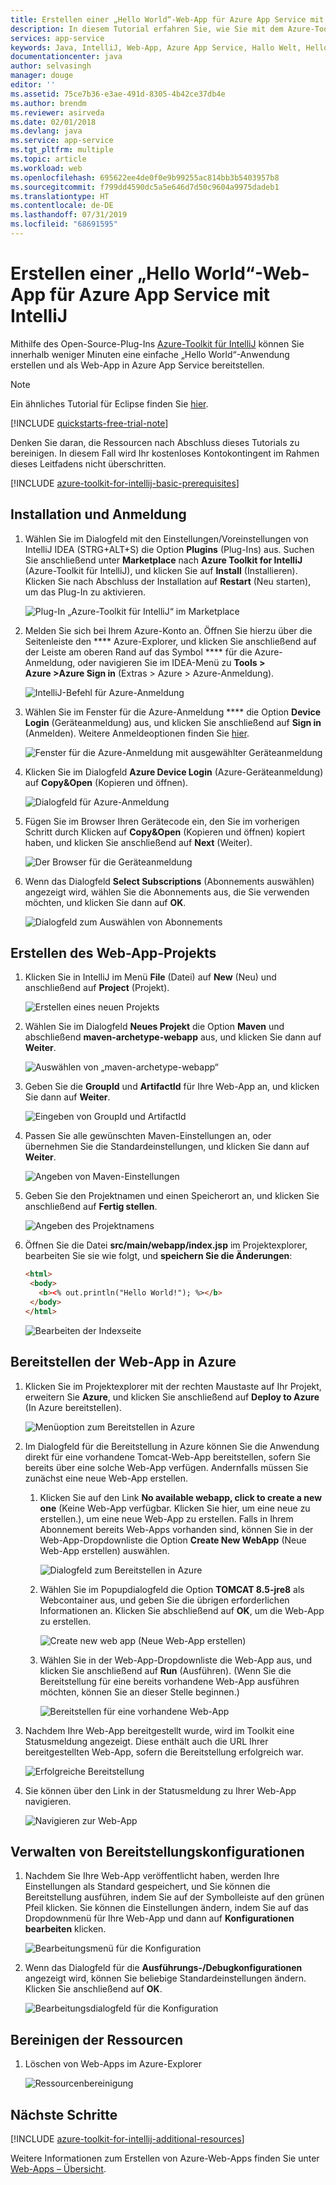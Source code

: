 ```yaml
---
title: Erstellen einer „Hello World“-Web-App für Azure App Service mit IntelliJ
description: In diesem Tutorial erfahren Sie, wie Sie mit dem Azure-Toolkit für IntelliJ eine „Hello World“-Web-App für Azure erstellen.
services: app-service
keywords: Java, IntelliJ, Web-App, Azure App Service, Hallo Welt, Hello World, Schnellstart
documentationcenter: java
author: selvasingh
manager: douge
editor: ''
ms.assetid: 75ce7b36-e3ae-491d-8305-4b42ce37db4e
ms.author: brendm
ms.reviewer: asirveda
ms.date: 02/01/2018
ms.devlang: java
ms.service: app-service
ms.tgt_pltfrm: multiple
ms.topic: article
ms.workload: web
ms.openlocfilehash: 695622ee4de0f0e9b99255ac814bb3b5403957b8
ms.sourcegitcommit: f799dd4590dc5a5e646d7d50c9604a9975dadeb1
ms.translationtype: HT
ms.contentlocale: de-DE
ms.lasthandoff: 07/31/2019
ms.locfileid: "68691595"
---
```

# <a name="create-a-hello-world-web-app-for-azure-app-service-using-intellij"></a>Erstellen einer „Hello World“-Web-App für Azure App Service mit IntelliJ

Mithilfe des Open-Source-Plug-Ins [Azure-Toolkit für IntelliJ](https://plugins.jetbrains.com/plugin/8053) können Sie innerhalb weniger Minuten eine einfache „Hello World“-Anwendung erstellen und als Web-App in Azure App Service bereitstellen.

> [!NOTE]
>
> Ein ähnliches Tutorial für Eclipse finden Sie [hier][eclipse-hello-world].
>
>[!INCLUDE [quickstarts-free-trial-note](../includes/quickstarts-free-trial-note.md)]
>
> Denken Sie daran, die Ressourcen nach Abschluss dieses Tutorials zu bereinigen. In diesem Fall wird Ihr kostenloses Kontokontingent im Rahmen dieses Leitfadens nicht überschritten.
>

[!INCLUDE [azure-toolkit-for-intellij-basic-prerequisites](../includes/azure-toolkit-for-intellij-basic-prerequisites.md)]

## <a name="installation-and-sign-in"></a>Installation und Anmeldung

1. Wählen Sie im Dialogfeld mit den Einstellungen/Voreinstellungen von IntelliJ IDEA (STRG+ALT+S) die Option **Plugins** (Plug-Ins) aus. Suchen Sie anschließend unter **Marketplace** nach **Azure Toolkit for IntelliJ** (Azure-Toolkit für IntelliJ), und klicken Sie auf **Install** (Installieren). Klicken Sie nach Abschluss der Installation auf **Restart** (Neu starten), um das Plug-In zu aktivieren. 

   ![Plug-In „Azure-Toolkit für IntelliJ“ im Marketplace][marketplace]

2. Melden Sie sich bei Ihrem Azure-Konto an. Öffnen Sie hierzu über die Seitenleiste den **** Azure-Explorer, und klicken Sie anschließend auf der Leiste am oberen Rand auf das Symbol **** für die Azure-Anmeldung, oder navigieren Sie im IDEA-Menü zu **Tools > Azure >Azure Sign in** (Extras > Azure > Azure-Anmeldung).

   ![IntelliJ-Befehl für Azure-Anmeldung][I01]

3. Wählen Sie im Fenster für die Azure-Anmeldung **** die Option **Device Login** (Geräteanmeldung) aus, und klicken Sie anschließend auf **Sign in** (Anmelden). Weitere Anmeldeoptionen finden Sie [hier](azure-toolkit-for-intellij-sign-in-instructions.md).

   ![Fenster für die Azure-Anmeldung mit ausgewählter Geräteanmeldung][I02]

4. Klicken Sie im Dialogfeld **Azure Device Login** (Azure-Geräteanmeldung) auf **Copy&Open** (Kopieren und öffnen).

   ![Dialogfeld für Azure-Anmeldung][I03]

5. Fügen Sie im Browser Ihren Gerätecode ein, den Sie im vorherigen Schritt durch Klicken auf **Copy&Open** (Kopieren und öffnen) kopiert haben, und klicken Sie anschließend auf **Next** (Weiter).

   ![Der Browser für die Geräteanmeldung][I04]

6. Wenn das Dialogfeld **Select Subscriptions** (Abonnements auswählen) angezeigt wird, wählen Sie die Abonnements aus, die Sie verwenden möchten, und klicken Sie dann auf **OK**.

   ![Dialogfeld zum Auswählen von Abonnements][I05]

## <a name="creating-web-app-project"></a>Erstellen des Web-App-Projekts

1. Klicken Sie in IntelliJ im Menü **File** (Datei) auf **New** (Neu) und anschließend auf **Project** (Projekt).

   ![Erstellen eines neuen Projekts][file-new-project]

2. Wählen Sie im Dialogfeld **Neues Projekt** die Option **Maven** und abschließend **maven-archetype-webapp** aus, und klicken Sie dann auf **Weiter**.

   ![Auswählen von „maven-archetype-webapp“][maven-archetype-webapp]

3. Geben Sie die **GroupId** und **ArtifactId** für Ihre Web-App an, und klicken Sie dann auf **Weiter**.

   ![Eingeben von GroupId und ArtifactId][groupid-and-artifactid]

4. Passen Sie alle gewünschten Maven-Einstellungen an, oder übernehmen Sie die Standardeinstellungen, und klicken Sie dann auf **Weiter**.

   ![Angeben von Maven-Einstellungen][maven-options]

5. Geben Sie den Projektnamen und einen Speicherort an, und klicken Sie anschließend auf **Fertig stellen**.

   ![Angeben des Projektnamens][project-name]

6. Öffnen Sie die Datei **src/main/webapp/index.jsp** im Projektexplorer, bearbeiten Sie sie wie folgt, und **speichern Sie die Änderungen**:

   ```html
   <html>
    <body>
      <b><% out.println("Hello World!"); %></b>
    </body>
   </html>
   ```

   ![Bearbeiten der Indexseite][edit-index-page]

## <a name="deploying-web-app-to-azure"></a>Bereitstellen der Web-App in Azure

1. Klicken Sie im Projektexplorer mit der rechten Maustaste auf Ihr Projekt, erweitern Sie **Azure**, und klicken Sie anschließend auf **Deploy to Azure** (In Azure bereitstellen).

   ![Menüoption zum Bereitstellen in Azure][deploy-to-azure-menu]

1. Im Dialogfeld für die Bereitstellung in Azure können Sie die Anwendung direkt für eine vorhandene Tomcat-Web-App bereitstellen, sofern Sie bereits über eine solche Web-App verfügen. Andernfalls müssen Sie zunächst eine neue Web-App erstellen.
   1. Klicken Sie auf den Link **No available webapp, click to create a new one** (Keine Web-App verfügbar. Klicken Sie hier, um eine neue zu erstellen.), um eine neue Web-App zu erstellen. Falls in Ihrem Abonnement bereits Web-Apps vorhanden sind, können Sie in der Web-App-Dropdownliste die Option **Create New WebApp** (Neue Web-App erstellen) auswählen.

      ![Dialogfeld zum Bereitstellen in Azure][deploy-to-azure-dialog]

   1. Wählen Sie im Popupdialogfeld die Option **TOMCAT 8.5-jre8** als Webcontainer aus, und geben Sie die übrigen erforderlichen Informationen an. Klicken Sie abschließend auf **OK**, um die Web-App zu erstellen.

      ![Create new web app (Neue Web-App erstellen)][create-new-web-app-dialog]

   1. Wählen Sie in der Web-App-Dropdownliste die Web-App aus, und klicken Sie anschließend auf **Run** (Ausführen). (Wenn Sie die Bereitstellung für eine bereits vorhandene Web-App ausführen möchten, können Sie an dieser Stelle beginnen.)

      ![Bereitstellen für eine vorhandene Web-App][deploy-to-existing-webapp]

1. Nachdem Ihre Web-App bereitgestellt wurde, wird im Toolkit eine Statusmeldung angezeigt. Diese enthält auch die URL Ihrer bereitgestellten Web-App, sofern die Bereitstellung erfolgreich war.

   ![Erfolgreiche Bereitstellung][successfully-deployed]

1. Sie können über den Link in der Statusmeldung zu Ihrer Web-App navigieren.

   ![Navigieren zur Web-App][browse-web-app]

## <a name="managing-deploy-configurations"></a>Verwalten von Bereitstellungskonfigurationen

1. Nachdem Sie Ihre Web-App veröffentlicht haben, werden Ihre Einstellungen als Standard gespeichert, und Sie können die Bereitstellung ausführen, indem Sie auf der Symbolleiste auf den grünen Pfeil klicken. Sie können die Einstellungen ändern, indem Sie auf das Dropdownmenü für Ihre Web-App und dann auf **Konfigurationen bearbeiten** klicken.

   ![Bearbeitungsmenü für die Konfiguration][edit-configuration-menu]

1. Wenn das Dialogfeld für die **Ausführungs-/Debugkonfigurationen** angezeigt wird, können Sie beliebige Standardeinstellungen ändern. Klicken Sie anschließend auf **OK**.

   ![Bearbeitungsdialogfeld für die Konfiguration][edit-configuration-dialog]

## <a name="cleaning-up-resources"></a>Bereinigen der Ressourcen

1. Löschen von Web-Apps im Azure-Explorer

     ![Ressourcenbereinigung][clean-resources]

## <a name="next-steps"></a>Nächste Schritte

[!INCLUDE [azure-toolkit-for-intellij-additional-resources](../includes/azure-toolkit-for-intellij-additional-resources.md)]

Weitere Informationen zum Erstellen von Azure-Web-Apps finden Sie unter [Web-Apps – Übersicht].

<!-- URL List -->

[Azure Toolkit for IntelliJ]: azure-toolkit-for-intellij.md
[Azure Toolkit for Eclipse]: ../eclipse/azure-toolkit-for-eclipse.md
[eclipse-hello-world]: ../eclipse/azure-toolkit-for-eclipse-create-hello-world-web-app.md
[Web-Apps – Übersicht]: /azure/app-service/app-service-web-overview
[Apache Tomcat]: http://tomcat.apache.org/
[Jetty]: http://www.eclipse.org/jetty/
[Legacy Version]: azure-toolkit-for-intellij-create-hello-world-web-app-legacy-version.md
[intelliJ-sign-in-instructions]: azure-toolkit-for-intellij-sign-in-instructions.md

<!-- IMG List -->
[marketplace]:./media/azure-toolkit-for-intellij-create-hello-world-web-app/marketplace.png
[file-new-project]: ./media/azure-toolkit-for-intellij-create-hello-world-web-app/file-new-project.png
[maven-archetype-webapp]: ./media/azure-toolkit-for-intellij-create-hello-world-web-app/maven-archetype-webapp.png
[groupid-and-artifactid]: ./media/azure-toolkit-for-intellij-create-hello-world-web-app/groupid-and-artifactid.png
[maven-options]: ./media/azure-toolkit-for-intellij-create-hello-world-web-app/maven-options.png
[project-name]: ./media/azure-toolkit-for-intellij-create-hello-world-web-app/project-name.png
[open-index-page]: ./media/azure-toolkit-for-intellij-create-hello-world-web-app/open-index-page.png
[edit-index-page]: ./media/azure-toolkit-for-intellij-create-hello-world-web-app/edit-index-page.png
[deploy-to-azure-menu]: ./media/azure-toolkit-for-intellij-create-hello-world-web-app/run-on-web-app-menu.png
[deploy-to-azure-dialog]: ./media/azure-toolkit-for-intellij-create-hello-world-web-app/run-on-web-app-dialog.png
[deploy-to-existing-webapp]: ./media/azure-toolkit-for-intellij-create-hello-world-web-app/deploy-to-existing-webapp.png
[create-new-web-app-dialog]: ./media/azure-toolkit-for-intellij-create-hello-world-web-app/create-new-web-app-dialog.png
[successfully-deployed]: ./media/azure-toolkit-for-intellij-create-hello-world-web-app/successfully-deployed.png
[browse-web-app]: ./media/azure-toolkit-for-intellij-create-hello-world-web-app/browse-web-app.png
[edit-configuration-menu]: ./media/azure-toolkit-for-intellij-create-hello-world-web-app/edit-configuration-menu.png
[edit-configuration-dialog]: ./media/azure-toolkit-for-intellij-create-hello-world-web-app/edit-configuration-dialog.png
[clean-resources]: ./media/azure-toolkit-for-intellij-create-hello-world-web-app/clean-resource.png
[I01]: media/azure-toolkit-for-intellij-sign-in-instructions/I01.png
[I02]: media/azure-toolkit-for-intellij-sign-in-instructions/I02.png
[I03]: media/azure-toolkit-for-intellij-sign-in-instructions/I03.png
[I04]: media/azure-toolkit-for-intellij-sign-in-instructions/I04.png
[I05]: media/azure-toolkit-for-intellij-sign-in-instructions/I05.png
